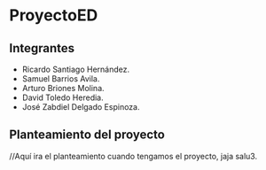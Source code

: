 # ProyectoED

## Integrantes

- Ricardo Santiago Hernández.
- Samuel Barrios Avila.
- Arturo Briones Molina.
- David Toledo Heredia.
- José Zabdiel Delgado Espinoza.

## Planteamiento del proyecto
//Aquí ira el planteamiento cuando tengamos el proyecto, jaja salu3.
